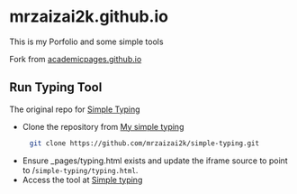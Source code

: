 # mrzaizai2k.github.io

This is my Porfolio and some simple tools

Fork from [academicpages.github.io](https://github.com/academicpages/academicpages.github.io)

## Run Typing Tool

The original repo for [Simple Typing](https://github.com/mrzaizai2k/simple-typing)

- Clone the repository from [My simple typing](https://github.com/mrzaizai2k/simple-typing) 

```bash
     git clone https://github.com/mrzaizai2k/simple-typing.git
```

- Ensure _pages/typing.html exists and update the iframe source to point to /`simple-typing/typing.html`.
- Access the tool at [Simple typing](https://mrzaizai2k.github.io/typing.html)

